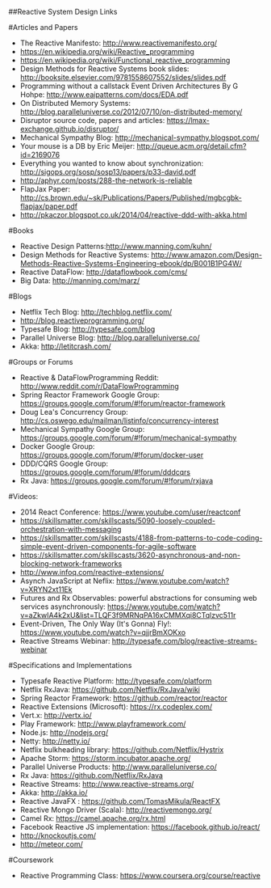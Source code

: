 ##Reactive System Design Links

#Articles and Papers
* The Reactive Manifesto: http://www.reactivemanifesto.org/
* https://en.wikipedia.org/wiki/Reactive_programming
* https://en.wikipedia.org/wiki/Functional_reactive_programming
* Design Methods for Reactive Systems book slides: http://booksite.elsevier.com/9781558607552/slides/slides.pdf
* Programming without a callstack Event Driven Architectures By G Hohpe: http://www.eaipatterns.com/docs/EDA.pdf
* On Distributed Memory Systems: http://blog.paralleluniverse.co/2012/07/10/on-distributed-memory/
* Disruptor source code, papers and articles: https://lmax-exchange.github.io/disruptor/
* Mechanical Sympathy Blog: http://mechanical-sympathy.blogspot.com/
* Your mouse is a DB by Eric Meijer:  http://queue.acm.org/detail.cfm?id=2169076
* Everything you wanted to know about synchronization: http://sigops.org/sosp/sosp13/papers/p33-david.pdf
* http://aphyr.com/posts/288-the-network-is-reliable
* FlapJax Paper: http://cs.brown.edu/~sk/Publications/Papers/Published/mgbcgbk-flapjax/paper.pdf
* http://pkaczor.blogspot.co.uk/2014/04/reactive-ddd-with-akka.html

#Books
* Reactive Design Patterns:http://www.manning.com/kuhn/
* Design Methods for Reactive Systems: http://www.amazon.com/Design-Methods-Reactive-Systems-Engineering-ebook/dp/B001B1PG4W/
* Reactive DataFlow: http://dataflowbook.com/cms/
* Big Data: http://manning.com/marz/

#Blogs
* Netflix Tech Blog: http://techblog.netflix.com/
* http://blog.reactiveprogramming.org/
* Typesafe Blog: http://typesafe.com/blog
* Parallel Universe Blog: http://blog.paralleluniverse.co/
* Akka: http://letitcrash.com/

#Groups or Forums
* Reactive & DataFlowProgramming Reddit: http://www.reddit.com/r/DataFlowProgramming
* Spring Reactor Framework Google Group: https://groups.google.com/forum/#!forum/reactor-framework
* Doug Lea's Concurrency Group: http://cs.oswego.edu/mailman/listinfo/concurrency-interest
* Mechanical Sympathy Google Group: https://groups.google.com/forum/#!forum/mechanical-sympathy
* Docker Google Group: https://groups.google.com/forum/#!forum/docker-user
* DDD/CQRS Google Group: https://groups.google.com/forum/#!forum/dddcqrs
* Rx Java: https://groups.google.com/forum/#!forum/rxjava

#Videos:
* 2014 React Conference: https://www.youtube.com/user/reactconf
* https://skillsmatter.com/skillscasts/5090-loosely-coupled-orchestration-with-messaging
* https://skillsmatter.com/skillscasts/4188-from-patterns-to-code-coding-simple-event-driven-components-for-agile-software
* https://skillsmatter.com/skillscasts/3620-asynchronous-and-non-blocking-network-frameworks
* http://www.infoq.com/reactive-extensions/
* Asynch JavaScript at Neflix: https://www.youtube.com/watch?v=XRYN2xt11Ek
* Futures and Rx Observables: powerful abstractions for consuming web services asynchronously: https://www.youtube.com/watch?v=aZkwIA4k2xU&list=TLQF3f9MRNqPA16xCMMXqi8CTqlzvc511r
* Event-Driven, The Only Way (It's Gonna) Fly!: https://www.youtube.com/watch?v=qjjrBmXOKxo
* Reactive Streams Webinar: http://typesafe.com/blog/reactive-streams-webinar

#Specifications and Implementations 
* Typesafe Reactive Platform: http://typesafe.com/platform
* Netflix RxJava: https://github.com/Netflix/RxJava/wiki
* Spring Reactor Framework: https://github.com/reactor/reactor
* Reactive Extensions (Microsoft): https://rx.codeplex.com/
* Vert.x: http://vertx.io/
* Play Framework: http://www.playframework.com/
* Node.js: http://nodejs.org/
* Netty: http://netty.io/
* Netflix bulkheading library: https://github.com/Netflix/Hystrix
* Apache Storm: https://storm.incubator.apache.org/
* Parallel Universe Products: http://www.paralleluniverse.co/
* Rx Java: https://github.com/Netflix/RxJava
* Reactive Streams: http://www.reactive-streams.org/
* Akka: http://akka.io/
* Reactive JavaFX : https://github.com/TomasMikula/ReactFX
* Reactive Mongo Driver (Scala): http://reactivemongo.org/
* Camel Rx: https://camel.apache.org/rx.html
* Facebook Reactive JS implementation: https://facebook.github.io/react/
* http://knockoutjs.com/
* http://meteor.com/

#Coursework
* Reactive Programming Class: https://www.coursera.org/course/reactive